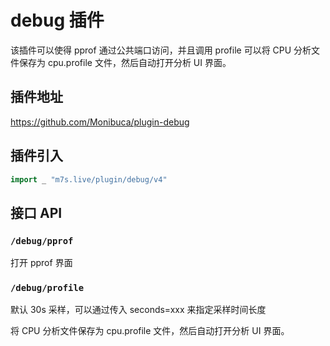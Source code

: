# debug 插件

该插件可以使得 pprof 通过公共端口访问，并且调用 profile 可以将 CPU 分析文件保存为 cpu.profile 文件，然后自动打开分析 UI 界面。

## 插件地址

https://github.com/Monibuca/plugin-debug

## 插件引入

```go
import _ "m7s.live/plugin/debug/v4"
```

## 接口 API

### `/debug/pprof`

打开 pprof 界面

### `/debug/profile`

默认 30s 采样，可以通过传入 seconds=xxx 来指定采样时间长度

将 CPU 分析文件保存为 cpu.profile 文件，然后自动打开分析 UI 界面。
